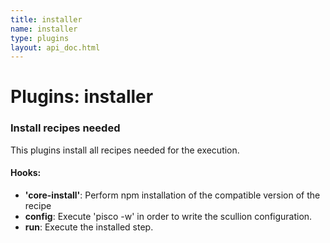 ```yaml
---
title: installer
name: installer
type: plugins
layout: api_doc.html
---
```

# Plugins: installer


### Install recipes needed

This plugins install all recipes needed for the execution. 

#### Hooks:

- **'core-install'**: Perform npm installation of the compatible version of the recipe
- **config**: Execute 'pisco -w' in order to write the scullion configuration.
- **run**: Execute the installed step. 

